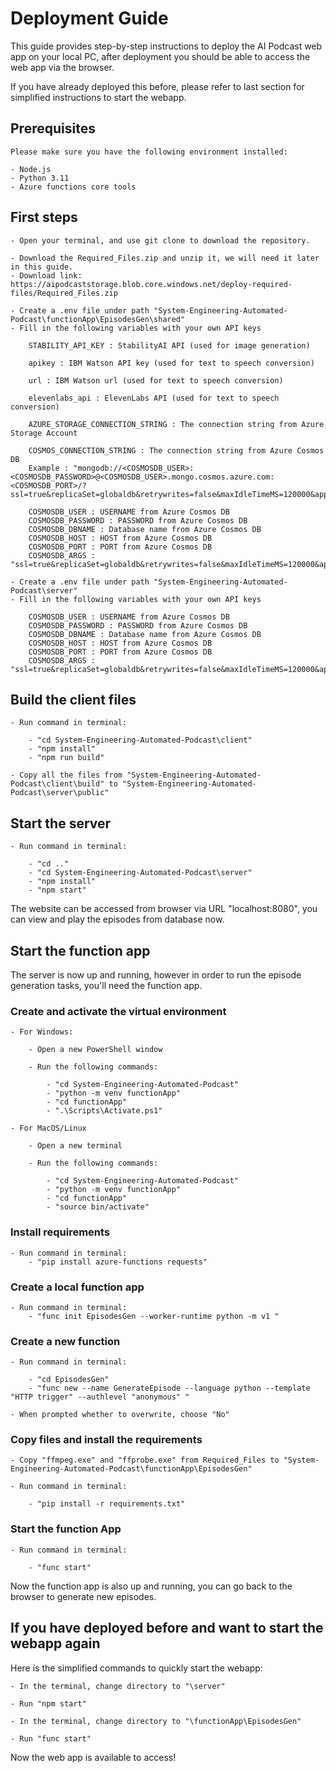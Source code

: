 # Deployment Guide

This guide provides step-by-step instructions to deploy the AI Podcast web app on your local PC, after deployment you should be able to access the web app via the browser.

If you have already deployed this before, please refer to last section for simplified instructions to start the webapp.

## Prerequisites

    Please make sure you have the following environment installed:

    - Node.js
    - Python 3.11
    - Azure functions core tools

## First steps

    - Open your terminal, and use git clone to download the repository.

    - Download the Required_Files.zip and unzip it, we will need it later in this guide.
    - Download link: https://aipodcaststorage.blob.core.windows.net/deploy-required-files/Required_Files.zip

    - Create a .env file under path "System-Engineering-Automated-Podcast\functionApp\EpisodesGen\shared"
    - Fill in the following variables with your own API keys

        STABILITY_API_KEY : StabilityAI API (used for image generation)

        apikey : IBM Watson API key (used for text to speech conversion)

        url : IBM Watson url (used for text to speech conversion)

        elevenlabs_api : ElevenLabs API (used for text to speech conversion)

        AZURE_STORAGE_CONNECTION_STRING : The connection string from Azure Storage Account

        COSMOS_CONNECTION_STRING : The connection string from Azure Cosmos DB
        Example : "mongodb://<COSMOSDB_USER>:<COSMOSDB_PASSWORD>@<COSMOSDB_USER>.mongo.cosmos.azure.com:<COSMOSDB_PORT>/?ssl=true&replicaSet=globaldb&retrywrites=false&maxIdleTimeMS=120000&appName=@<COSMOSDB_USER>@"

        COSMOSDB_USER : USERNAME from Azure Cosmos DB
        COSMOSDB_PASSWORD : PASSWORD from Azure Cosmos DB
        COSMOSDB_DBNAME : Database name from Azure Cosmos DB
        COSMOSDB_HOST : HOST from Azure Cosmos DB
        COSMOSDB_PORT : PORT from Azure Cosmos DB
        COSMOSDB_ARGS : "ssl=true&replicaSet=globaldb&retrywrites=false&maxIdleTimeMS=120000&appName=@<COSMOSDB_USER>@"

    - Create a .env file under path "System-Engineering-Automated-Podcast\server"
    - Fill in the following variables with your own API keys

        COSMOSDB_USER : USERNAME from Azure Cosmos DB
        COSMOSDB_PASSWORD : PASSWORD from Azure Cosmos DB
        COSMOSDB_DBNAME : Database name from Azure Cosmos DB
        COSMOSDB_HOST : HOST from Azure Cosmos DB
        COSMOSDB_PORT : PORT from Azure Cosmos DB
        COSMOSDB_ARGS : "ssl=true&replicaSet=globaldb&retrywrites=false&maxIdleTimeMS=120000&appName=@<COSMOSDB_USER>@"

## Build the client files

    - Run command in terminal:

        - "cd System-Engineering-Automated-Podcast\client"
        - "npm install"
        - "npm run build"

    - Copy all the files from "System-Engineering-Automated-Podcast\client\build" to "System-Engineering-Automated-Podcast\server\public"

## Start the server

    - Run command in terminal:

        - "cd .."
        - "cd System-Engineering-Automated-Podcast\server"
        - "npm install"
        - "npm start"

The website can be accessed from browser via URL "localhost:8080", you can view and play the episodes from database now.

## Start the function app

The server is now up and running, however in order to run the episode generation tasks, you'll need the function app.

### Create and activate the virtual environment

    - For Windows:

        - Open a new PowerShell window

        - Run the following commands:

            - "cd System-Engineering-Automated-Podcast"
            - "python -m venv functionApp"
            - "cd functionApp"
            - ".\Scripts\Activate.ps1"

    - For MacOS/Linux

        - Open a new terminal

        - Run the following commands:

            - "cd System-Engineering-Automated-Podcast"
            - "python -m venv functionApp"
            - "cd functionApp"
            - "source bin/activate"

### Install requirements

    - Run command in terminal:
        - "pip install azure-functions requests"

### Create a local function app

    - Run command in terminal:
        - "func init EpisodesGen --worker-runtime python -m v1 "

### Create a new function

    - Run command in terminal:

        - "cd EpisodesGen"
        - "func new --name GenerateEpisode --language python --template "HTTP trigger" --authlevel "anonymous" "

    - When prompted whether to overwrite, choose "No"

### Copy files and install the requirements

    - Copy "ffmpeg.exe" and "ffprobe.exe" from Required_Files to "System-Engineering-Automated-Podcast\functionApp\EpisodesGen"

    - Run command in terminal:

        - "pip install -r requirements.txt"

### Start the function App

    - Run command in terminal:
    
        - "func start"

Now the function app is also up and running, you can go back to the browser to generate new episodes.

## If you have deployed before and want to start the webapp again

Here is the simplified commands to quickly start the webapp:

    - In the terminal, change directory to "\server"
    
    - Run "npm start"
    
    - In the terminal, change directory to "\functionApp\EpisodesGen"
    
    - Run "func start"

Now the web app is available to access!
